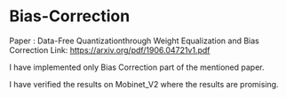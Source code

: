 # Bias-Correction
Paper : Data-Free Quantizationthrough Weight Equalization and Bias Correction
Link: https://arxiv.org/pdf/1906.04721v1.pdf

I have implemented only Bias Correction part of the mentioned paper.

I have verified the results on Mobinet_V2 where the results are promising.
